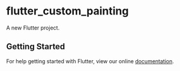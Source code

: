 # flutter_custom_painting

A new Flutter project.

## Getting Started

For help getting started with Flutter, view our online
[documentation](https://flutter.io/).
